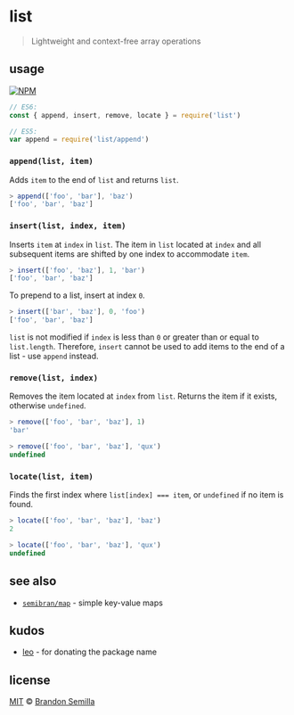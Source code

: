 # list
> Lightweight and context-free array operations

## usage
[![NPM](https://nodei.co/npm/list.png?mini)](https://www.npmjs.com/package/list)
```js
// ES6:
const { append, insert, remove, locate } = require('list')
```
```js
// ES5:
var append = require('list/append')
```

### `append(list, item)`
Adds `item` to the end of `list` and returns `list`.
```js
> append(['foo', 'bar'], 'baz')
['foo', 'bar', 'baz']
```

### `insert(list, index, item)`
Inserts `item` at `index` in `list`. The item in `list` located at `index` and all subsequent items are shifted by one index to accommodate `item`.
```js
> insert(['foo', 'baz'], 1, 'bar')
['foo', 'bar', 'baz']
```
To prepend to a list, insert at index `0`.
```js
> insert(['bar', 'baz'], 0, 'foo')
['foo', 'bar', 'baz']
```
`list` is not modified if `index` is less than `0` or greater than or equal to `list.length`. Therefore, `insert` cannot be used to add items to the end of a list - use `append` instead.

### `remove(list, index)`
Removes the item located at `index` from `list`. Returns the item if it exists, otherwise `undefined`.
```js
> remove(['foo', 'bar', 'baz'], 1)
'bar'
```
```js
> remove(['foo', 'bar', 'baz'], 'qux')
undefined
```

### `locate(list, item)`
Finds the first index where `list[index] === item`, or `undefined` if no item is found.
```js
> locate(['foo', 'bar', 'baz'], 'baz')
2
```
```js
> locate(['foo', 'bar', 'baz'], 'qux')
undefined
```

## see also
- [`semibran/map`](https://github.com/semibran/map) - simple key-value maps

## kudos
- [leo](https://github.com/leo) - for donating the package name

## license
[MIT](https://opensource.org/licenses/MIT) © [Brandon Semilla](https://git.io/semibran)
